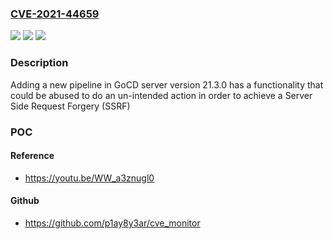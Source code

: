 ### [CVE-2021-44659](https://cve.mitre.org/cgi-bin/cvename.cgi?name=CVE-2021-44659)
![](https://img.shields.io/static/v1?label=Product&message=n%2Fa&color=blue)
![](https://img.shields.io/static/v1?label=Version&message=n%2Fa&color=blue)
![](https://img.shields.io/static/v1?label=Vulnerability&message=n%2Fa&color=brighgreen)

### Description

Adding a new pipeline in GoCD server version 21.3.0 has a functionality that could be abused to do an un-intended action in order to achieve a Server Side Request Forgery (SSRF)

### POC

#### Reference
- https://youtu.be/WW_a3znugl0

#### Github
- https://github.com/p1ay8y3ar/cve_monitor

